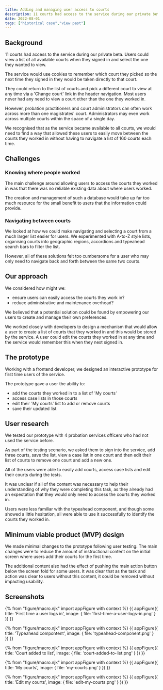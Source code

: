 ```yaml
---
title: Adding and managing user access to courts
description: 11 courts had access to the service during our private beta. Users could view a list of all available courts when they signed in and select the one they wanted to view.
date: 2022-08-01
tags: ["historical case","view past"]
---
```


## Background
11 courts had access to the service during our private beta. Users could view a list of all available courts when they signed in and select the one they wanted to view.

The service would use cookies to remember which court they picked so the next time they signed in they would be taken directly to that court.

They could return to the list of courts and pick a different court to view at any time via a 'Change court' link in the header navigation. Most users never had any need to view a court other than the one they worked in.

However, probation practitioners and court administrators can often work across more than one magistrates' court. Administrators may even work across multiple courts within the space of a single day.

We recognised that as the service became available to all courts, we would need to find a way that allowed these users to easily move between the courts they worked in without having to navigate a list of 160 courts each time.

## Challenges

### Knowing where people worked
The main challenge around allowing users to access the courts they worked in was that there was no reliable existing data about where users worked.

The creation and management of such a database would take up far too much resource for the small benefit to users that the information could provide.

### Navigating between courts
We looked at how we could make navigating and selecting a court from a much larger list easier for users. We experimented with A-to-Z style lists, organising courts into geographic regions, accordions and typeahead search bars to filter the list.

However, all of these solutions felt too cumbersome for a user who may only need to navigate back and forth between the same two courts.

## Our approach
We considered how might we:
- ensure users can easily access the courts they work in?
- reduce administrative and maintenance overhead?

We believed that a potential solution could be found by empowering our users to create and manage their own preferences.

We worked closely with developers to design a mechanism that would allow a user to create a list of courts that they worked in and this would be stored by the service. A user could edit the courts they worked in at any time and the service would remember this when they next signed in.

## The prototype
Working with a frontend developer, we designed an interactive prototype for first time users of the service.

The prototype gave a user the ability to:
- add the courts they worked in to a list of 'My courts'
- access case lists in those courts
- edit their 'My courts' list to add or remove courts
- save their updated list

## User research
We tested our prototype with 4 probation services officers who had not used the service before.

As part of the testing scenario, we asked them to sign into the service, add three courts, save the list, view a case list in one court and then edit their list of courts to remove one court and add a new one.

All of the users were able to easily add courts, access case lists and edit their courts during the tests.

It was unclear if all of the content was necessary to help their understanding of why they were completing this task, as they already had an expectation that they would only need to access the courts they worked in.

Users were less familiar with the typeahead component, and though some showed a little hesitation, all were able to use it successfully to identify the courts they worked in.

## Minimum viable product (MVP) design
We made minimal changes to the prototype following user testing. The main changes were to reduce the amount of instructional content on the initial screen where users add their courts for the first time.

The additional content also had the effect of pushing the main action button below the screen fold for some users. It was clear that as the task and action was clear to users without this content, it could be removed without impacting usability.

## Screenshots
{% from "figure/macro.njk" import appFigure with context %}
{{ appFigure({
  title: 'First time a user logs in',
  image: {
    file: 'first-time-a-user-logs-in.png'
  }
}) }}

{% from "figure/macro.njk" import appFigure with context %}
{{ appFigure({
  title: 'Typeahead compontent',
  image: {
    file: 'typeahead-component.png'
  }
}) }}

{% from "figure/macro.njk" import appFigure with context %}
{{ appFigure({
  title: 'Court added to list',
  image: {
    file: 'court-added-to-list.png'
  }
}) }}

{% from "figure/macro.njk" import appFigure with context %}
{{ appFigure({
  title: 'My courts',
  image: {
    file: 'my-courts.png'
  }
}) }}

{% from "figure/macro.njk" import appFigure with context %}
{{ appFigure({
  title: 'Edit my courts',
  image: {
    file: 'edit-my-courts.png'
  }
}) }}
